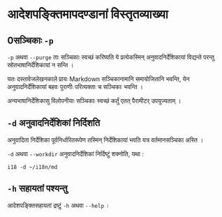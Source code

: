# आदेशपङ्क्तिमापदण्डानां विस्तृतव्याख्या

## 0सञ्चिकाः `-p`

`-p` अथवा `--purge` ताः सञ्चिकाः स्वच्छं करिष्यति ये प्रत्येकस्मिन् अनुवादनिर्देशिकायां विद्यन्ते परन्तु स्रोतभाषानिर्देशिकायां न सन्ति ।

यतः दस्तावेजलेखनकाले प्रायः Markdown सञ्चिकानामानि समायोजितानि भवन्ति, येन अनुवादनिर्देशिकायां बहवः पुराणीः परित्यक्ताः च सञ्चिकाः भवन्ति ।

अन्यभाषानिर्देशिकासु विलोपनीयाः सञ्चिकाः स्वच्छं कर्तुं एतत् पैरामीटर् उपयुज्यताम् ।

## `-d` अनुवादनिर्देशिकां निर्दिशति

अनुवादिता निर्देशिका पूर्वनिर्धारितरूपेण तस्मिन् निर्देशिकायां भवति यत्र वर्तमानसञ्चिका अस्ति ।

`-d` अथवा `--workdir` अनुवादनिर्देशिकां निर्दिष्टुं शक्नोति, यथा :

```
i18 -d ~/i18n/md
```

## `-h` सहायतां पश्यन्तु

आदेशपङ्क्तिसहायतां द्रष्टुं `-h` अथवा `--help` ।